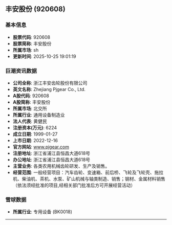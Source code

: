 ## 丰安股份 (920608)

### 基本信息

- **股票代码**: 920608
- **股票简称**: 丰安股份
- **所属市场**: sh
- **更新时间**: 2025-10-25 19:01:19

### 巨潮资讯数据

- **公司全称**: 浙江丰安齿轮股份有限公司
- **英文名称**: Zhejiang Pjgear Co., Ltd.
- **A股代码**: 920608
- **A股简称**: 丰安股份
- **所属市场**: 北交所
- **所属行业**: 通用设备制造业
- **法人代表**: 黄健民
- **注册资本(万元)**: 6224
- **成立日期**: 1999-01-27
- **上市日期**: 2022-12-16
- **官方网站**: www.pjgear.com
- **注册地址**: 浙江省浦江县恒昌大道618号
- **办公地址**: 浙江省浦江县恒昌大道618号
- **主营业务**: 各类农用机械齿轮研发、生产及销售。
- **经营范围**: 一般经营项目：汽车齿轮、变速箱、前后桥、飞轮及飞轮壳、拖拉机、柴油机、茶机、水泵、矿山机械与轴类制造、销售；钢材、金属材料销售（依法须经批准的项目,经相关部门批准后方可开展经营活动）

### 雪球数据

- **所属行业**: 专用设备 (BK0018)

---